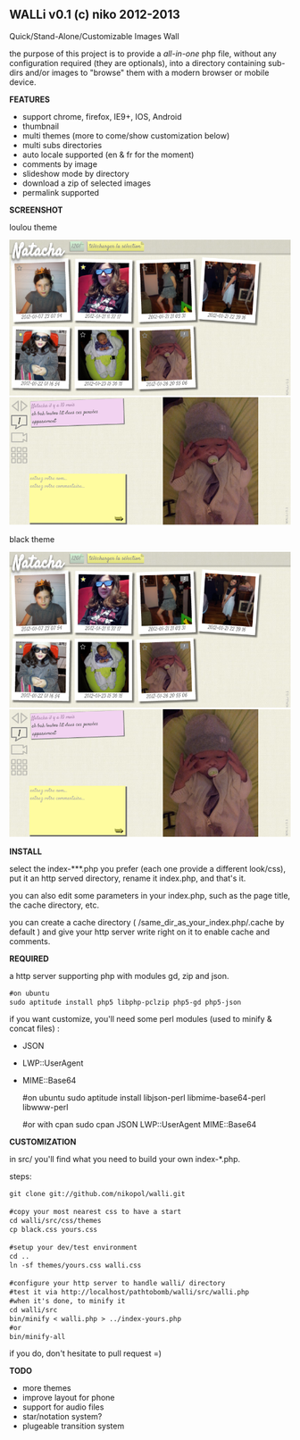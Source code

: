 WALLi v0.1 (c) niko 2012-2013
-----------------------------
Quick/Stand-Alone/Customizable Images Wall

the purpose of this project is to provide a *all-in-one* php file, without any 
configuration required (they are optionals), into a directory containing 
sub-dirs and/or images to "browse" them with a modern browser or mobile 
device.

**FEATURES**

  - support chrome, firefox, IE9+, IOS, Android
  - thumbnail
  - multi themes (more to come/show customization below)
  - multi subs directories
  - auto locale supported (en & fr for the moment)
  - comments by image
  - slideshow mode by directory
  - download a zip of selected images
  - permalink supported

**SCREENSHOT**

loulou theme

![screenshot](https://github.com/nikopol/walli/blob/master/screenshots/loulou-thumb.png?raw=true "thumbnail in loulou theme")
![screenshot](https://github.com/nikopol/walli/blob/master/screenshots/loulou-zoom.png?raw=true "zoom with comments panel in loulou theme")

black theme

![screenshot](https://github.com/nikopol/walli/blob/master/screenshots/loulou-thumb.png?raw=true "thumbnail in black theme")
![screenshot](https://github.com/nikopol/walli/blob/master/screenshots/loulou-zoom.png?raw=true "zoom with comments panel in black theme")


**INSTALL**

select the index-***.php you prefer (each one provide a different look/css), 
put it an http served directory, rename it index.php, and that's it.  
  
you can also edit some parameters in your index.php, such as the page title, 
the cache directory, etc.  
  
you can create a cache directory ( /same_dir_as_your_index.php/.cache by 
default ) and give your http server write right on it to enable cache and 
comments.

**REQUIRED**

a http server supporting php with modules gd, zip and json.  

	#on ubuntu
	sudo aptitude install php5 libphp-pclzip php5-gd php5-json


if you want customize, you'll need some perl modules (used to minify & concat
files) :
  - JSON
  - LWP::UserAgent
  - MIME::Base64

	#on ubuntu
	sudo aptitude install libjson-perl libmime-base64-perl libwww-perl

	#or with cpan
	sudo cpan JSON LWP::UserAgent MIME::Base64

**CUSTOMIZATION**

in src/ you'll find what you need to build your own
index-*.php.

steps:

	git clone git://github.com/nikopol/walli.git

	#copy your most nearest css to have a start
	cd walli/src/css/themes
	cp black.css yours.css
	
	#setup your dev/test environment
	cd ..
	ln -sf themes/yours.css walli.css

	#configure your http server to handle walli/ directory
	#test it via http://localhost/pathtobomb/walli/src/walli.php
	#when it's done, to minify it
	cd walli/src
	bin/minify < walli.php > ../index-yours.php
	#or
	bin/minify-all

if you do, don't hesitate to pull request =)

**TODO**

  - more themes
  - improve layout for phone
  - support for audio files
  - star/notation system?
  - plugeable transition system

